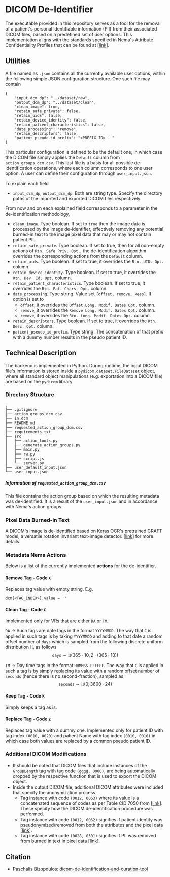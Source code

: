 # DICOM De-Identifier

The executable provided in this repository serves as a tool for the removal of a patient's personal identifiable information (PII) from their associated DICOM files, based on a predefined set of user options. This implementation aligns with the standards specified in Nema's Attribute Confidentiality Profiles that can be found at [[link](https://dicom.nema.org/medical/dicom/current/output/chtml/part15/chapter_e.html)].

## Utilities

A file named as `.json` contains all the currently available user options, within the following simple JSON configuration structure. One such file may contain
```
{
    "input_dcm_dp": "../dataset/raw",
    "output_dcm_dp": "../dataset/clean",
    "clean_image": true,
    "retain_safe_private": false,
    "retain_uids": false,
    "retain_device_identity": false,
    "retain_patient_characteristics": false,
    "date_processing": "remove",
    "retain_descriptors": false,
    "patient_pseudo_id_prefix": "<PREFIX ID> - "
}
```
This particular configuration is defined to be the default one, in which case the DICOM file simply applies the `Default` column from `action_groups_dcm.csv`. This last file is a basis for all possible de-identification operations, where each column corresponds to one user option. A user can define their configuration through `user_input.json`.

To explain each field

- `input_dcm_dp`, `output_dcm_dp`. Both are string type. Specify the directory paths of the imported and exported DICOM files respectively.

From now and on each explained field corresponds to a parameter in the de-identification methodology, 

- `clean_image`. Type boolean. If set to `true` then the image data is processed by the image de-identifier, effectively removing any potential burned-in text to the image pixel data that may or may not contain patient PII.
- `retain_safe_private`. Type boolean. If set to true, then for all non-empty actions of `Rtn. Safe Priv. Opt.`, the de-identification algorithm overrides the corresponding actions from the `Default` column.
- `retain_uids`. Type boolean. If set to true, it overrides the `Rtn. UIDs Opt.` column.
- `retain_device_identity`. Type boolean. If set to true, it overrides the `Rtn. Dev. Id. Opt.` column.
- `retain_patient_characteristics`. Type boolean. If set to true, it overrides the `Rtn. Pat. Chars. Opt.` column.
- `date_processing`. Type string. Value set `{offset, remove, keep}`. If option is set to
    - `offset`, it overrides the `Offset Long. Modif. Dates Opt.` column.
    - `remove`, it overrides the `Remove Long. Modif. Dates Opt.` column.
    - `remove`, it overrides the `Rtn. Long. Modif. Dates Opt.` column.
- `retain_descriptors`. Type boolean. If set to true, it overrides the `Rtn. Desc. Opt.` column.
- `patient_pseudo_id_prefix`. Type string. The concatenation of that prefix with a dummy number results in the pseudo patient ID.

## Technical Description

The backend is implemented in Python. During runtime, the input DICOM file's information is stored inside a `pydicom.dataset.FileDataset` object, where all standard object manipulations (e.g. exportation into a DICOM file) are based on the `pydicom` library.

### Directory Structure

```
.
├── .gitignore
├── action_groups_dcm.csv
├── in.dcm
├── README.md
├── requested_action_group_dcm.csv
├── requirements.txt
├── src
│   ├── action_tools.py
│   ├── generate_action_groups.py
│   ├── main.py
│   ├── rw.py
│   ├── script.js
│   └── server.py
├── user_default_input.json
└── user_input.json
```

##### Information of `requested_action_group_dcm.csv`

This file contains the action group based on which the resulting metadata was de-identified. It is a result of the `user_input.json` and in accordance with Nema's action groups.

### Pixel Data Burned-in Text

A DICOM's image is de-identified based on Keras OCR's pretrained CRAFT model, a versatile rotation invariant text-image detector. [[link](https://github.com/fl0wxr/DICOMImageDeIdentifier)] for more details.

### Metadata Nema Actions

Below is a list of the currently implemented **actions** for the de-identifier.

#### Remove Tag - Code `X`

Replaces tag value with empty string. E.g.
```
dcm[<TAG_INDEX>].value = ''
```

#### Clean Tag - Code `C`

Implemented only for VRs that are either `DA` or `TM`.

`DA` -> Such tags are date tags in the format `YYYYMMDD`. The way that `C` is applied in such tags is by taking `YYYYMMDD` and adding to that date a random offset number of $\texttt{days}$ which is sampled from the following discrete uniform distribution $\mathfrak{U}$, as follows
$$\texttt{days} \sim \mathfrak{U}(365 \cdot 10, 2 \cdot (365 \cdot 10))$$

`TM` -> Day time tags in the format `HHMMSS.FFFFFF`. The way that `C` is applied in such a tag is by simply replacing its value with a random offset number of $\texttt{seconds}$ (hence there is no second-fraction), sampled as
$$\texttt{seconds} \sim \mathfrak{U}(0, 3600 \cdot 24)$$

#### Keep Tag - Code `K`

Simply keeps a tag as is.

#### Replace Tag - Code `Z`

Replaces tag value with a dummy one. Implemented only for patient ID with tag index `(0010, 0020)` and patient Name with tag index `(0010, 0010)` in which case both values are replaced by a common pseudo patient ID.

### Additional DICOM Modifications

- It should be noted that DICOM files that include instances of the `GroupLength` tag with tag code `(gggg, 0000)`, are being automatically dropped by the respective function that is used to export the DICOM object.
- Inside the output DICOM file, additional DICOM attributes were included that specify the anonymization process
    - Tag instance with code `(0012, 0063)` where its value is a concatenated sequence of codes as per Table CID 7050 from [[link](https://dicom.nema.org/medical/dicom/2019a/output/chtml/part16/sect_CID_7050.html)]. These specify how the DICOM de-identification procedure was performed.
    - Tag instance with code `(0012, 0062)` signifies if patient identity was pseudonymized/removed from both the attributes and the pixel data [[link](https://dicom.innolitics.com/ciods/rt-plan/patient/00120062)].
    - Tag instance with code `(0028, 0301)` signifies if PII was removed from burned in text in pixel data [[link](https://dicom.nema.org/medical/dicom/current/output/chtml/part15/sect_E.3.html)].

## Citation

- Paschalis Bizopoulos: [dicom-de-identification-and-curation-tool](https://github.com/pbizopoulos/dicom-de-identification-and-curation-tool)